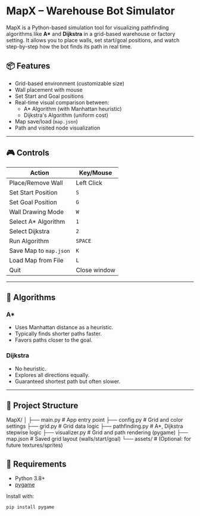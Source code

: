 # MapX – Warehouse Bot Simulator

MapX is a Python-based simulation tool for visualizing pathfinding algorithms like **A\*** and **Dijkstra** in a grid-based warehouse or factory setting. It allows you to place walls, set start/goal positions, and watch step-by-step how the bot finds its path in real time.

## 📦 Features

- Grid-based environment (customizable size)
- Wall placement with mouse
- Set Start and Goal positions
- Real-time visual comparison between:
  - A\* Algorithm (with Manhattan heuristic)
  - Dijkstra's Algorithm (uniform cost)
- Map save/load (`map.json`)
- Path and visited node visualization

---

## 🎮 Controls

| Action                  | Key/Mouse       |
|-------------------------|-----------------|
| Place/Remove Wall       | Left Click      |
| Set Start Position      | `S`             |
| Set Goal Position       | `G`             |
| Wall Drawing Mode       | `W`             |
| Select A* Algorithm     | `1`             |
| Select Dijkstra         | `2`             |
| Run Algorithm           | `SPACE`         |
| Save Map to `map.json`  | `K`             |
| Load Map from File      | `L`             |
| Quit                    | Close window    |

---

## 🧠 Algorithms

### A\*
- Uses Manhattan distance as a heuristic.
- Typically finds shorter paths faster.
- Favors paths closer to the goal.

### Dijkstra
- No heuristic.
- Explores all directions equally.
- Guaranteed shortest path but often slower.

---

## 📁 Project Structure
MapX/
│
├── main.py # App entry point
├── config.py # Grid and color settings
├── grid.py # Grid data logic
├── pathfinding.py # A*, Dijkstra stepwise logic
├── visualizer.py # Grid and path rendering (pygame)
├── map.json # Saved grid layout (walls/start/goal)
└── assets/ # (Optional: for future textures/sprites)

## 🚀 Requirements

- Python 3.8+
- [pygame](https://pypi.org/project/pygame/)

Install with:

```bash
pip install pygame
